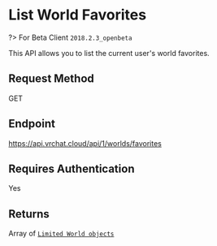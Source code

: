 # List World Favorites

?> For Beta Client `2018.2.3_openbeta`

This API allows you to list the current user's world favorites.

## Request Method
GET

## Endpoint
https://api.vrchat.cloud/api/1/worlds/favorites

## Requires Authentication
Yes

## Returns

Array of [`Limited World objects`](API%20Objects/World.md)
